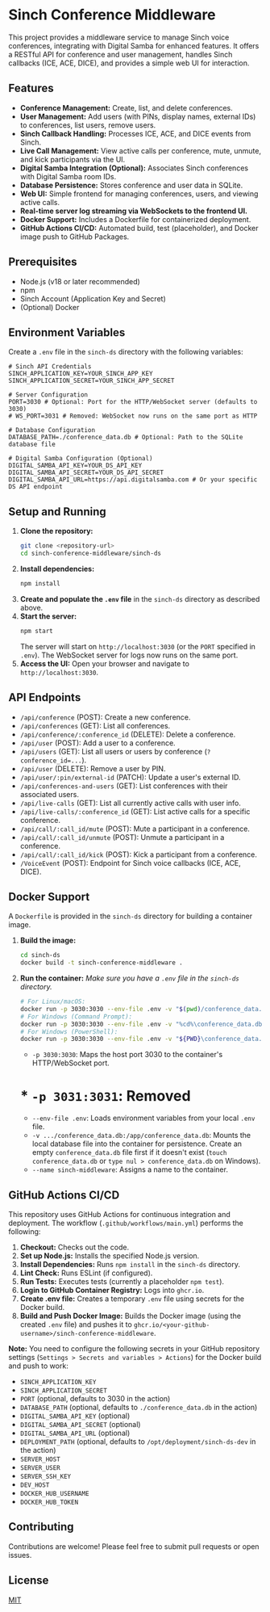 # Sinch Conference Middleware

This project provides a middleware service to manage Sinch voice conferences, integrating with Digital Samba for enhanced features. It offers a RESTful API for conference and user management, handles Sinch callbacks (ICE, ACE, DICE), and provides a simple web UI for interaction.

## Features

*   **Conference Management:** Create, list, and delete conferences.
*   **User Management:** Add users (with PINs, display names, external IDs) to conferences, list users, remove users.
*   **Sinch Callback Handling:** Processes ICE, ACE, and DICE events from Sinch.
*   **Live Call Management:** View active calls per conference, mute, unmute, and kick participants via the UI.
*   **Digital Samba Integration (Optional):** Associates Sinch conferences with Digital Samba room IDs.
*   **Database Persistence:** Stores conference and user data in SQLite.
*   **Web UI:** Simple frontend for managing conferences, users, and viewing active calls.
*   **Real-time server log streaming via WebSockets to the frontend UI.**
*   **Docker Support:** Includes a Dockerfile for containerized deployment.
*   **GitHub Actions CI/CD:** Automated build, test (placeholder), and Docker image push to GitHub Packages.

## Prerequisites

*   Node.js (v18 or later recommended)
*   npm
*   Sinch Account (Application Key and Secret)
*   (Optional) Docker

## Environment Variables

Create a `.env` file in the `sinch-ds` directory with the following variables:

```env
# Sinch API Credentials
SINCH_APPLICATION_KEY=YOUR_SINCH_APP_KEY
SINCH_APPLICATION_SECRET=YOUR_SINCH_APP_SECRET

# Server Configuration
PORT=3030 # Optional: Port for the HTTP/WebSocket server (defaults to 3030)
# WS_PORT=3031 # Removed: WebSocket now runs on the same port as HTTP

# Database Configuration
DATABASE_PATH=./conference_data.db # Optional: Path to the SQLite database file

# Digital Samba Configuration (Optional)
DIGITAL_SAMBA_API_KEY=YOUR_DS_API_KEY
DIGITAL_SAMBA_API_SECRET=YOUR_DS_API_SECRET
DIGITAL_SAMBA_API_URL=https://api.digitalsamba.com # Or your specific DS API endpoint
```

## Setup and Running

1.  **Clone the repository:**
    ```bash
    git clone <repository-url>
    cd sinch-conference-middleware/sinch-ds
    ```
2.  **Install dependencies:**
    ```bash
    npm install
    ```
3.  **Create and populate the `.env` file** in the `sinch-ds` directory as described above.
4.  **Start the server:**
    ```bash
    npm start
    ```
    The server will start on `http://localhost:3030` (or the `PORT` specified in `.env`). The WebSocket server for logs now runs on the same port.
5.  **Access the UI:** Open your browser and navigate to `http://localhost:3030`.

## API Endpoints

*   `/api/conference` (POST): Create a new conference.
*   `/api/conferences` (GET): List all conferences.
*   `/api/conference/:conference_id` (DELETE): Delete a conference.
*   `/api/user` (POST): Add a user to a conference.
*   `/api/users` (GET): List all users or users by conference (`?conference_id=...`).
*   `/api/user` (DELETE): Remove a user by PIN.
*   `/api/user/:pin/external-id` (PATCH): Update a user's external ID.
*   `/api/conferences-and-users` (GET): List conferences with their associated users.
*   `/api/live-calls` (GET): List all currently active calls with user info.
*   `/api/live-calls/:conference_id` (GET): List active calls for a specific conference.
*   `/api/call/:call_id/mute` (POST): Mute a participant in a conference.
*   `/api/call/:call_id/unmute` (POST): Unmute a participant in a conference.
*   `/api/call/:call_id/kick` (POST): Kick a participant from a conference.
*   `/VoiceEvent` (POST): Endpoint for Sinch voice callbacks (ICE, ACE, DICE).

## Docker Support

A `Dockerfile` is provided in the `sinch-ds` directory for building a container image.

1.  **Build the image:**
    ```bash
    cd sinch-ds
    docker build -t sinch-conference-middleware .
    ```
2.  **Run the container:**
    *Make sure you have a `.env` file in the `sinch-ds` directory.*
    ```bash
    # For Linux/macOS:
    docker run -p 3030:3030 --env-file .env -v "$(pwd)/conference_data.db":/app/conference_data.db --name sinch-middleware sinch-conference-middleware
    # For Windows (Command Prompt):
    docker run -p 3030:3030 --env-file .env -v "%cd%\conference_data.db":/app/conference_data.db --name sinch-middleware sinch-conference-middleware
    # For Windows (PowerShell):
    docker run -p 3030:3030 --env-file .env -v "${PWD}\conference_data.db":/app/conference_data.db --name sinch-middleware sinch-conference-middleware
    ```
    *   `-p 3030:3030`: Maps the host port 3030 to the container's HTTP/WebSocket port.
    # *   `-p 3031:3031`: Removed
    *   `--env-file .env`: Loads environment variables from your local `.env` file.
    *   `-v .../conference_data.db:/app/conference_data.db`: Mounts the local database file into the container for persistence. Create an empty `conference_data.db` file first if it doesn't exist (`touch conference_data.db` or `type nul > conference_data.db` on Windows).
    *   `--name sinch-middleware`: Assigns a name to the container.

## GitHub Actions CI/CD

This repository uses GitHub Actions for continuous integration and deployment. The workflow (`.github/workflows/main.yml`) performs the following:

1.  **Checkout:** Checks out the code.
2.  **Set up Node.js:** Installs the specified Node.js version.
3.  **Install Dependencies:** Runs `npm install` in the `sinch-ds` directory.
4.  **Lint Check:** Runs ESLint (if configured).
5.  **Run Tests:** Executes tests (currently a placeholder `npm test`).
6.  **Login to GitHub Container Registry:** Logs into `ghcr.io`.
7.  **Create .env file:** Creates a temporary `.env` file using secrets for the Docker build.
8.  **Build and Push Docker Image:** Builds the Docker image (using the created `.env` file) and pushes it to `ghcr.io/<your-github-username>/sinch-conference-middleware`.

**Note:** You need to configure the following secrets in your GitHub repository settings (`Settings > Secrets and variables > Actions`) for the Docker build and push to work:
*   `SINCH_APPLICATION_KEY`
*   `SINCH_APPLICATION_SECRET`
*   `PORT` (optional, defaults to 3030 in the action)
*   `DATABASE_PATH` (optional, defaults to `./conference_data.db` in the action)
*   `DIGITAL_SAMBA_API_KEY` (optional)
*   `DIGITAL_SAMBA_API_SECRET` (optional)
*   `DIGITAL_SAMBA_API_URL` (optional)
*   `DEPLOYMENT_PATH` (optional, defaults to `/opt/deployment/sinch-ds-dev` in the action)
*   `SERVER_HOST`
*   `SERVER_USER`
*   `SERVER_SSH_KEY`
*   `DEV_HOST`
*   `DOCKER_HUB_USERNAME`
*   `DOCKER_HUB_TOKEN`

## Contributing

Contributions are welcome! Please feel free to submit pull requests or open issues.

## License

[MIT](LICENSE)
